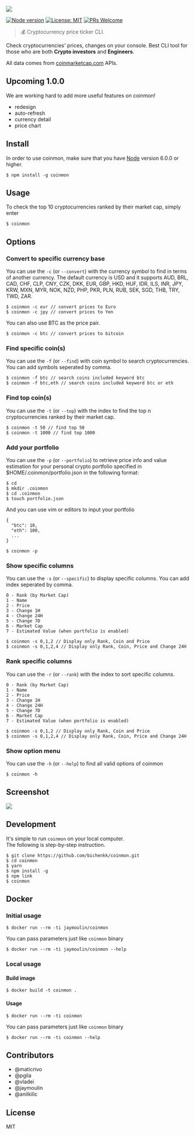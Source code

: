 
<img src="https://raw.githubusercontent.com/bichenkk/coinmon/master/logo.png">

[![Node version](https://img.shields.io/badge/node.js-%3E=_6.0-green.svg)](http://nodejs.org/download/)
[![License: MIT](https://img.shields.io/badge/License-MIT-blue.svg)](https://opensource.org/licenses/MIT)
[![PRs Welcome](https://img.shields.io/badge/PRs-welcome-brightgreen.svg)](http://makeapullrequest.com)

> 💰 Cryptocurrency price ticker CLI.

Check cryptocurrencies' prices, changes on your console.
Best CLI tool for those who are both **Crypto investors** and **Engineers**.

All data comes from [coinmarketcap.com](https://coinmarketcap.com/) APIs.

## Upcoming 1.0.0
We are working hard to add more useful features on coinmon!
* redesign
* auto-refresh
* currency detail
* price chart

## Install

In order to use coinmon, make sure that you have [Node](https://nodejs.org/) version 6.0.0 or higher.

```
$ npm install -g coinmon
```

## Usage

To check the top 10 cryptocurrencies ranked by their market cap, simply enter
```
$ coinmon
```

## Options

### Convert to specific currency base

You can use the `-c` (or `--convert`) with the currency symbol to find in terms of another currency.
The default currency is USD and it supports AUD, BRL, CAD, CHF, CLP, CNY, CZK, DKK, EUR, GBP, HKD, HUF, IDR, ILS, INR, JPY, KRW, MXN, MYR, NOK, NZD, PHP, PKR, PLN, RUB, SEK, SGD, THB, TRY, TWD, ZAR.

```
$ coinmon -c eur // convert prices to Euro
$ coinmon -c jpy // convert prices to Yen
```

You can also use BTC as the price pair.

```
$ coinmon -c btc // convert prices to bitcoin
```

### Find specific coin(s)

You can use the `-f` (or `--find`) with coin symbol to search cryptocurrencies. You can add symbols seperated by comma.

```
$ coinmon -f btc // search coins included keyword btc
$ coinmon -f btc,eth // search coins included keyword btc or eth
```

### Find top coin(s)

You can use the `-t` (or `--top`) with the index to find the top n cryptocurrencies ranked by their market cap.

```
$ coinmon -t 50 // find top 50
$ coinmon -t 1000 // find top 1000
```

### Add your portfolio

You can use the `-p` (or `--portfolio`) to retrieve price info and value estimation for your personal crypto portfolio specified in $HOME/.coinmon/portfolio.json in the following format:

```
$ cd
$ mkdir .coinmon
$ cd .coinmon
$ touch portfolio.json
```

And you can use vim or editors to input your portfolio

```
{
  "btc": 10,
  "eth": 100,
  ...
}
```

```
$ coinmon -p
```

### Show specific columns

You can use the `-s` (or `--specific`) to display specific columns. You can add index seperated by comma.

```
0 - Rank (by Market Cap)
1 - Name
2 - Price
3 - Change 1H
4 - Change 24H
5 - Change 7D
6 - Market Cap
7 - Estimated Value (when portfolio is enabled)
```

```
$ coinmon -s 0,1,2 // Display only Rank, Coin and Price
$ coinmon -s 0,1,2,4 // Display only Rank, Coin, Price and Change 24H
```

### Rank specific columns

You can use the `-r` (or `--rank`) with the index to sort specific columns.

```
0 - Rank (by Market Cap)
1 - Name
2 - Price
3 - Change 1H
4 - Change 24H
5 - Change 7D
6 - Market Cap
7 - Estimated Value (when portfolio is enabled)
```

```
$ coinmon -s 0,1,2 // Display only Rank, Coin and Price
$ coinmon -s 0,1,2,4 // Display only Rank, Coin, Price and Change 24H
```

### Show option menu

You can use the `-h` (or `--help`) to find all valid options of coinmon

```
$ coinmon -h
```

## Screenshot

<img src="https://raw.githubusercontent.com/bichenkk/coinmon/master/screenshot.png">

## Development

It's simple to run `coinmon` on your local computer.  
The following is step-by-step instruction.

```
$ git clone https://github.com/bichenkk/coinmon.git
$ cd coinmon
$ yarn
$ npm install -g
$ npm link
$ coinmon
```

## Docker

### Initial usage

```
$ docker run --rm -ti jaymoulin/coinmon
```

You can pass parameters just like `coinmon` binary

```
$ docker run --rm -ti jaymoulin/coinmon --help
```

### Local usage

#### Build image

```
$ docker build -t coinmon .
```

#### Usage

```
$ docker run --rm -ti coinmon
```

You can pass parameters just like `coinmon` binary

```
$ docker run --rm -ti coinmon --help
```

## Contributors

* @maticrivo 
* @pgila 
* @vladei 
* @jaymoulin
* @anilkilic

## License

MIT
